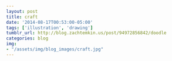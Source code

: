 ```yaml
---
layout: post
title: craft
date: '2014-08-17T00:53:00-05:00'
tags: ['illustration', 'drawing']
tumblr_url: http://blog.zachtemkin.us/post/94972856842/doodle
categories: blog
img: 
- "/assets/img/blog_images/craft.jpg" 
---
```

